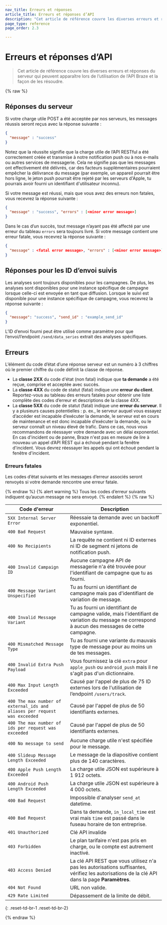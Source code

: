 ```yaml
---
nav_title: Erreurs et réponses
article_title: Erreurs et réponses d’API
description: "Cet article de référence couvre les diverses erreurs et réponses du serveur qui peuvent apparaître lors de l’utilisation de l’API Braze et la façon de les résoudre." 
page_type: reference
page_order: 2.3

---
```

# Erreurs et réponses d’API

> Cet article de référence couvre les diverses erreurs et réponses du serveur qui peuvent apparaître lors de l’utilisation de l’API Braze et la façon de les résoudre. 

{% raw %}

## Réponses du serveur

Si votre charge utile POST a été acceptée par nos serveurs, les messages réussis seront reçus avec la réponse suivante :

```json
{
  "message" : "success"
}
```

Notez que la réussite signifie que la charge utile de l’API RESTful a été correctement créée et transmise à notre notification push ou à nos e-mails ou autres services de messagerie. Cela ne signifie pas que les messages ont effectivement été délivrés, car des facteurs supplémentaires pourraient empêcher la délivrance du message (par exemple, un appareil pourrait être hors ligne, le jeton push pourrait être rejeté par les serveurs d'Apple, tu pourrais avoir fourni un identifiant d'utilisateur inconnu).

Si votre message est réussi, mais que vous avez des erreurs non fatales, vous recevrez la réponse suivante :

```json
{
  "message" : "success", "errors" : [<minor error message>]
}
```

Dans le cas d’un succès, tout message n’ayant pas été affecté par une erreur du tableau `errors` sera toujours livré. Si votre message contient une erreur fatale, vous recevrez la réponse suivante :

```json
{
  "message" : <fatal error message>, "errors" : [<minor error message>]
}
```

## Réponses pour les ID d’envoi suivis

Les analyses sont toujours disponibles pour les campagnes. De plus, les analyses sont disponibles pour une instance spécifique de campagne lorsque celle-ci est envoyée en tant que diffusion. Lorsque le suivi est disponible pour une instance spécifique de campagne, vous recevrez la réponse suivante :

```json
{
  "message": "success", "send_id" : "example_send_id"
}
```

L’ID d’envoi fourni peut être utilisé comme paramètre pour que l’envoi/l’endpoint `/send/data_series` extrait des analyses spécifiques.

## Erreurs

L’élément du code d’état d’une réponse serveur est un numéro à 3 chiffres où le premier chiffre du code définit la classe de réponse.

- La **classe 2XX** du code d'état (non fatal) indique que **ta demande** a été reçue, comprise et acceptée avec succès.
- La **classe 4XX** du code de statut (fatal) indique une **erreur du client**. Reportez-vous au tableau des erreurs fatales pour obtenir une liste complète des codes d’erreur et descriptions de la classe 4XX.
- La **classe 5XX** du code de statut (fatal) indique une **erreur du serveur**. Il y a plusieurs causes potentielles : p. ex., le serveur auquel vous essayez d’accéder est incapable d’exécuter la demande, le serveur est en cours de maintenance et est donc incapable d’exécuter la demande, ou le serveur connaît un niveau élevé de trafic. Dans ce cas, nous vous recommandons de réessayer votre demande avec un délai exponentiel. En cas d'incident ou de panne, Braze n'est pas en mesure de lire à nouveau un appel d’API REST qui a échoué pendant la fenêtre d'incident. Vous devrez réessayer les appels qui ont échoué pendant la fenêtre d'incident.

### Erreurs fatales

Les codes d’état suivants et les messages d’erreur associés seront renvoyés si votre demande rencontre une erreur fatale.

{% endraw %}
{% alert warning %}
Tous les codes d’erreur suivants indiquent qu’aucun message ne sera envoyé.
{% endalert %}
{% raw %}

| Code d'erreur | Description |
|---|---|
| `5XX Internal Server Error` | Réessaie ta demande avec un backoff exponentiel.
| `400 Bad Request` | Mauvaise syntaxe.|
| `400 No Recipients` | La requête ne contient ni ID externes ni ID de segment ni jetons de notification push.|
| `400 Invalid Campaign ID` | Aucune campagne API de messagerie n'a été trouvée pour l'identifiant de campagne que tu as fourni.|
| `400 Message Variant Unspecified` | Tu as fourni un identifiant de campagne mais pas d'identifiant de variation de message.|
| `400 Invalid Message Variant` | Tu as fourni un identifiant de campagne valide, mais l'identifiant de variation du message ne correspond à aucun des messages de cette campagne.
| `400 Mismatched Message Type` | Tu as fourni une variante du mauvais type de message pour au moins un de tes messages.
| `400 Invalid Extra Push Payload` | Vous fournissez la clé `extra` pour `apple_push` ou `android_push` mais il ne s'agit pas d'un dictionnaire.|
| `400 Max Input Length Exceeded` | Causé par l'appel de plus de 75 ID externes lors de l'utilisation de l’endpoint `/users/track`.|
| `400 The max number of external_ids and aliases per request was exceeded` | Causé par l'appel de plus de 50 identifiants externes.|
| `400 The max number of ids per request was exceeded` | Causé par l'appel de plus de 50 identifiants externes.|
| `400 No message to send` | Aucune charge utile n'est spécifiée pour le message.
`400 Slideup Message Length Exceeded` | Le message de la diapositive contient plus de 140 caractères.
| `400 Apple Push Length Exceeded` | La charge utile JSON est supérieure à 1 912 octets.|
| `400 Android Push Length Exceeded` | La charge utile JSON est supérieure à 4 000 octets.|
| `400 Bad Request` | Impossible d'analyser `send_at` datetime.|
| `400 Bad Request` | Dans ta demande, `in_local_time` est vrai mais `time` est passé dans le fuseau horaire de ton entreprise.|
| `401 Unauthorized` | Clé API invalide |
| `403 Forbidden` | Le plan tarifaire n'est pas pris en charge, ou le compte est autrement inactivé.|
| `403 Access Denied` | La clé API REST que vous utilisez n'a pas les autorisations suffisantes, vérifiez les autorisations de la clé API dans la page **Paramètres**.|
| `404 Not Found` | URL non valide. |
| `429 Rate Limited` | Dépassement de la limite de débit. |
{: .reset-td-br-1 .reset-td-br-2}

{% endraw %}
